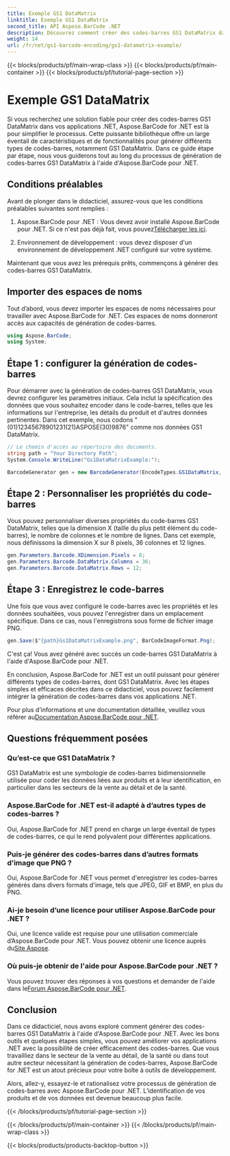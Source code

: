 ```yaml
---
title: Exemple GS1 DataMatrix
linktitle: Exemple GS1 DataMatrix
second_title: API Aspose.BarCode .NET
description: Découvrez comment créer des codes-barres GS1 DataMatrix dans .NET à l'aide d'Aspose.BarCode. Générez des codes-barres facilement et efficacement en quelques étapes seulement.
weight: 14
url: /fr/net/gs1-barcode-encoding/gs1-datamatrix-example/
---
```


{{< blocks/products/pf/main-wrap-class >}}
{{< blocks/products/pf/main-container >}}
{{< blocks/products/pf/tutorial-page-section >}}

# Exemple GS1 DataMatrix


Si vous recherchez une solution fiable pour créer des codes-barres GS1 DataMatrix dans vos applications .NET, Aspose.BarCode for .NET est là pour simplifier le processus. Cette puissante bibliothèque offre un large éventail de caractéristiques et de fonctionnalités pour générer différents types de codes-barres, notamment GS1 DataMatrix. Dans ce guide étape par étape, nous vous guiderons tout au long du processus de génération de codes-barres GS1 DataMatrix à l'aide d'Aspose.BarCode pour .NET.

## Conditions préalables

Avant de plonger dans le didacticiel, assurez-vous que les conditions préalables suivantes sont remplies :

1. Aspose.BarCode pour .NET : Vous devez avoir installé Aspose.BarCode pour .NET. Si ce n'est pas déjà fait, vous pouvez[Télécharger les ici](https://releases.aspose.com/barcode/net/).

2. Environnement de développement : vous devez disposer d'un environnement de développement .NET configuré sur votre système.

Maintenant que vous avez les prérequis prêts, commençons à générer des codes-barres GS1 DataMatrix.

## Importer des espaces de noms

Tout d’abord, vous devez importer les espaces de noms nécessaires pour travailler avec Aspose.BarCode for .NET. Ces espaces de noms donneront accès aux capacités de génération de codes-barres.

```csharp
using Aspose.BarCode;
using System;
```

## Étape 1 : configurer la génération de codes-barres

Pour démarrer avec la génération de codes-barres GS1 DataMatrix, vous devrez configurer les paramètres initiaux. Cela inclut la spécification des données que vous souhaitez encoder dans le code-barres, telles que les informations sur l'entreprise, les détails du produit et d'autres données pertinentes. Dans cet exemple, nous codons "(01)12345678901231(21)ASPOSE(30)9876" comme nos données GS1 DataMatrix.

```csharp
// Le chemin d'accès au répertoire des documents.
string path = "Your Directory Path";
System.Console.WriteLine("Gs1DataMatrixExample:");

BarcodeGenerator gen = new BarcodeGenerator(EncodeTypes.GS1DataMatrix, "(01)12345678901231(21)ASPOSE(30)9876");
```

## Étape 2 : Personnaliser les propriétés du code-barres

Vous pouvez personnaliser diverses propriétés du code-barres GS1 DataMatrix, telles que la dimension X (taille du plus petit élément du code-barres), le nombre de colonnes et le nombre de lignes. Dans cet exemple, nous définissons la dimension X sur 8 pixels, 36 colonnes et 12 lignes.

```csharp
gen.Parameters.Barcode.XDimension.Pixels = 8;
gen.Parameters.Barcode.DataMatrix.Columns = 36;
gen.Parameters.Barcode.DataMatrix.Rows = 12;
```

## Étape 3 : Enregistrez le code-barres

Une fois que vous avez configuré le code-barres avec les propriétés et les données souhaitées, vous pouvez l'enregistrer dans un emplacement spécifique. Dans ce cas, nous l'enregistrons sous forme de fichier image PNG.

```csharp
gen.Save($"{path}Gs1DataMatrixExample.png", BarCodeImageFormat.Png);
```

C'est ça! Vous avez généré avec succès un code-barres GS1 DataMatrix à l'aide d'Aspose.BarCode pour .NET.

En conclusion, Aspose.BarCode for .NET est un outil puissant pour générer différents types de codes-barres, dont GS1 DataMatrix. Avec les étapes simples et efficaces décrites dans ce didacticiel, vous pouvez facilement intégrer la génération de codes-barres dans vos applications .NET.

 Pour plus d’informations et une documentation détaillée, veuillez vous référer au[Documentation Aspose.BarCode pour .NET](https://reference.aspose.com/barcode/net/).

## Questions fréquemment posées

### Qu’est-ce que GS1 DataMatrix ?
GS1 DataMatrix est une symbologie de codes-barres bidimensionnelle utilisée pour coder les données liées aux produits et à leur identification, en particulier dans les secteurs de la vente au détail et de la santé.

### Aspose.BarCode for .NET est-il adapté à d’autres types de codes-barres ?
Oui, Aspose.BarCode for .NET prend en charge un large éventail de types de codes-barres, ce qui le rend polyvalent pour différentes applications.

### Puis-je générer des codes-barres dans d’autres formats d’image que PNG ?
Oui, Aspose.BarCode for .NET vous permet d'enregistrer les codes-barres générés dans divers formats d'image, tels que JPEG, GIF et BMP, en plus du PNG.

### Ai-je besoin d’une licence pour utiliser Aspose.BarCode pour .NET ?
 Oui, une licence valide est requise pour une utilisation commerciale d’Aspose.BarCode pour .NET. Vous pouvez obtenir une licence auprès du[Site Aspose](https://purchase.aspose.com/buy).

### Où puis-je obtenir de l'aide pour Aspose.BarCode pour .NET ?
 Vous pouvez trouver des réponses à vos questions et demander de l'aide dans le[Forum Aspose.BarCode pour .NET](https://forum.aspose.com/c/barcode/13).

## Conclusion

Dans ce didacticiel, nous avons exploré comment générer des codes-barres GS1 DataMatrix à l'aide d'Aspose.BarCode pour .NET. Avec les bons outils et quelques étapes simples, vous pouvez améliorer vos applications .NET avec la possibilité de créer efficacement des codes-barres. Que vous travailliez dans le secteur de la vente au détail, de la santé ou dans tout autre secteur nécessitant la génération de codes-barres, Aspose.BarCode for .NET est un atout précieux pour votre boîte à outils de développement.

Alors, allez-y, essayez-le et rationalisez votre processus de génération de codes-barres avec Aspose.BarCode pour .NET. L’identification de vos produits et de vos données est devenue beaucoup plus facile.

{{< /blocks/products/pf/tutorial-page-section >}}

{{< /blocks/products/pf/main-container >}}
{{< /blocks/products/pf/main-wrap-class >}}

{{< blocks/products/products-backtop-button >}}

